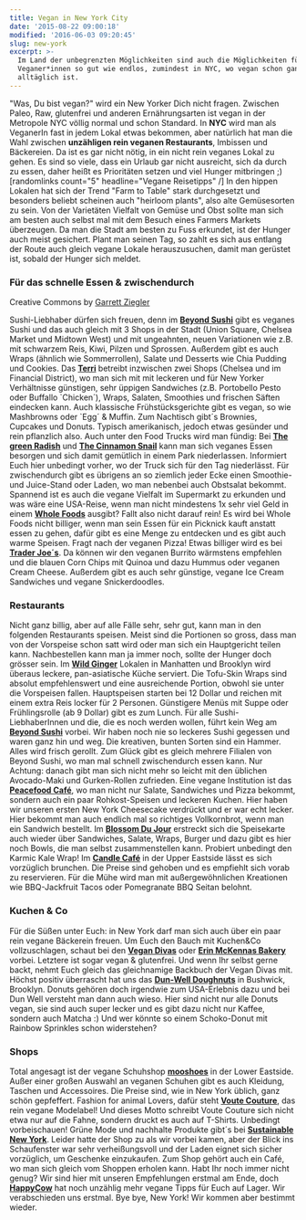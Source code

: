 ```yaml
---
title: Vegan in New York City
date: '2015-08-22 09:00:18'
modified: '2016-06-03 09:20:45'
slug: new-york
excerpt: >-
  Im Land der unbegrenzten Möglichkeiten sind auch die Möglichkeiten für
  Veganer*innen so gut wie endlos, zumindest in NYC, wo vegan schon ganz
  alltäglich ist.
---
```


"Was, Du bist vegan?" wird ein New Yorker Dich nicht fragen. Zwischen Paleo, Raw, glutenfrei und anderen Ernährungsarten ist vegan in der Metropole NYC völlig normal und schon Standard. In **NYC** wird man als VeganerIn fast in jedem Lokal etwas bekommen, aber natürlich hat man die Wahl zwischen **unzähligen rein veganen Restaurants**, Imbissen und Bäckereien. Da ist es gar nicht nötig, in ein nicht rein veganes Lokal zu gehen. Es sind so viele, dass ein Urlaub gar nicht ausreicht, sich da durch zu essen, daher heißt es Prioritäten setzen und viel Hunger mitbringen ;) \[randomlinks count="5" headline="Vegane Reisetipps" /\] In den hippen Lokalen hat sich der Trend "Farm to Table" stark durchgesetzt und besonders beliebt scheinen auch "heirloom plants", also alte Gemüsesorten zu sein. Von der Varietäten Vielfalt von Gemüse und Obst sollte man sich am besten auch selbst mal mit dem Besuch eines Farmers Markets überzeugen. Da man die Stadt am besten zu Fuss erkundet, ist der Hunger auch meist gesichert. Plant man seinen Tag, so zahlt es sich aus entlang der Route auch gleich vegane Lokale herauszusuchen, damit man gerüstet ist, sobald der Hunger sich meldet.

### Für das schnelle Essen & zwischendurch

<!-- Image removed (no copyright): beyond-sushi-640x427.jpg -->

Creative Commons by [Garrett Ziegler](https://www.flickr.com/photos/garrettziegler/)

Sushi-Liebhaber dürfen sich freuen, denn im **[Beyond Sushi](http://beyondsushinyc.com/)** gibt es veganes Sushi und das auch gleich mit 3 Shops in der Stadt (Union Square, Chelsea Market und Midtown West) und mit ungeahnten, neuen Variationen wie z.B. mit schwarzem Reis, Kiwi, Pilzen und Sprossen. Außerdem gibt es auch Wraps (ähnlich wie Sommerrollen), Salate und Desserts wie Chia Pudding und Cookies. <!-- Image removed (no copyright): pickle-me_1-300x300.jpg --> <!-- Image removed (no copyright): green-machine_2-300x250.jpg --> <!-- Image removed (no copyright): snow-pea-piece-300x218.jpg --> Das **[Terri](http://terrinyc.com/index.html)** betreibt inzwischen zwei Shops (Chelsea und im Financial District), wo man sich mit mit leckeren und für New Yorker Verhältnisse günstigen, sehr üppigen Sandwiches (z.B. Portobello Pesto oder Buffallo \`Chicken´), Wraps, Salaten, Smoothies und frischen Säften eindecken kann. Auch klassische Frühstücksgerichte gibt es vegan, so wie Mashbrowns oder \`Egg´ & Muffin. Zum Nachtisch gibt´s Brownies, Cupcakes und Donuts. Typisch amerikanisch, jedoch etwas gesünder und rein pflanzlich also. Auch unter den Food Trucks wird man fündig: Bei **[The green Radish](http://www.thegreenradish.com/)** und **[The Cinnamon Snail](http://www.cinnamonsnail.com/)** kann man sich veganes Essen besorgen und sich damit gemütlich in einem Park niederlassen. Informiert Euch hier unbedingt vorher, wo der Truck sich für den Tag niederlässt. Für zwischendurch gibt es übrigens an so ziemlich jeder Ecke einen Smoothie- und Juice-Stand oder Laden, wo man nebenbei auch Obstsalat bekommt. Spannend ist es auch die vegane Vielfalt im Supermarkt zu erkunden und was wäre eine USA-Reise, wenn man nicht mindestens 1x sehr viel Geld in einem **[Whole Foods](http://www.wholefoodsmarket.com/stores/bowery)** ausgibt? Fallt also nicht darauf rein! Es wird bei Whole Foods nicht billiger, wenn man sein Essen für ein Picknick kauft anstatt essen zu gehen, dafür gibt es eine Menge zu entdecken und es gibt auch warme Speisen. Fragt nach der veganen Pizza! Etwas billiger wird es bei **[Trader Joe´s](http://www.traderjoes.com/)**. Da können wir den veganen Burrito wärmstens empfehlen und die blauen Corn Chips mit Quinoa und dazu Hummus oder veganen Cream Cheese. Außerdem gibt es auch sehr günstige, vegane Ice Cream Sandwiches und vegane Snickerdoodles.

### Restaurants

Nicht ganz billig, aber auf alle Fälle sehr, sehr gut, kann man in den folgenden Restaurants speisen. Meist sind die Portionen so gross, dass man von der Vorspeise schon satt wird oder man sich ein Hauptgericht teilen kann. Nachbestellen kann man ja immer noch, sollte der Hunger doch grösser sein. Im **[Wild Ginger](http://www.wildgingeronline.com/)** Lokalen in Manhatten und Brooklyn wird überaus leckere, pan-asiatische Küche serviert. Die Tofu-Skin Wraps sind absolut empfehlenswert und eine ausreichende Portion, obwohl sie unter die Vorspeisen fallen. Hauptspeisen starten bei 12 Dollar und reichen mit einem extra Reis locker für 2 Personen. Günstigere Menüs mit Suppe oder Frühlingsrolle (ab 9 Dollar) gibt es zum Lunch. Für alle Sushi-LiebhaberInnen und die, die es noch werden wollen, führt kein Weg am [**Beyond Sushi**](http://beyondsushinyc.com/) vorbei. Wir haben noch nie so leckeres Sushi gegessen und waren ganz hin und weg. Die kreativen, bunten Sorten sind ein Hammer. Alles wird frisch gerollt. Zum Glück gibt es gleich mehrere Filialen von Beyond Sushi, wo man mal schnell zwischendurch essen kann. Nur Achtung: danach gibt man sich nicht mehr so leicht mit den üblichen Avocado-Maki und Gurken-Rollen zufrieden. Eine vegane Institution ist das **[Peacefood Café](http://www.peacefoodcafe.com/)**, wo man nicht nur Salate, Sandwiches und Pizza bekommt, sondern auch ein paar Rohkost-Speisen und leckeren Kuchen. Hier haben wir unseren ersten New York Cheesecake verdrückt und er war echt lecker. Hier bekommt man auch endlich mal so richtiges Vollkornbrot, wenn man ein Sandwich bestellt. [<!-- Image removed (no copyright): Peacefood-cafe-new-york-1-640x424.jpg -->](https://www.veganblatt.com/i/Peacefood-cafe-new-york-1.jpg) Im **[Blossom Du Jour](http://blossomdujour.com/)** erstreckt sich die Speisekarte auch wieder über Sandwiches, Salate, Wraps, Burger und dazu gibt es hier noch Bowls, die man selbst zusammenstellen kann. Probiert unbedingt den Karmic Kale Wrap! Im **[Candle Café](http://www.candlecafe.com/east/index.html)** in der Upper Eastside lässt es sich vorzüglich brunchen. Die Preise sind gehoben und es empfiehlt sich vorab zu reservieren. Für die Mühe wird man mit außergewöhnlichen Kreationen wie BBQ-Jackfruit Tacos oder Pomegranate BBQ Seitan belohnt.

### Kuchen & Co

Für die Süßen unter Euch: in New York darf man sich auch über ein paar rein vegane Bäckerein freuen. Um Euch den Bauch mit Kuchen&Co vollzuschlagen, schaut bei den **[Vegan Divas](http://vegandivasnyc.com/)** oder **[Erin McKennas Bakery](http://vegandivasnyc.com/)** vorbei. Letztere ist sogar vegan & glutenfrei. Und wenn Ihr selbst gerne backt, nehmt Euch gleich das gleichnamige Backbuch der Vegan Divas mit. Höchst positiv überrascht hat uns das **[Dun-Well Doughnuts](http://dunwelldoughnuts.com/)** in Bushwick, Brooklyn. Donuts gehören doch irgendwie zum USA-Erlebnis dazu und bei Dun Well versteht man dann auch wieso. Hier sind nicht nur alle Donuts vegan, sie sind auch super lecker und es gibt dazu nicht nur Kaffee, sondern auch Matcha :) Und wer könnte so einem Schoko-Donut mit Rainbow Sprinkles schon widerstehen? [<!-- Image removed (no copyright): new-york-donut-1-640x424.jpg -->](https://www.veganblatt.com/i/new-york-donut-1.jpg)

### Shops

Total angesagt ist der vegane Schuhshop **[mooshoes](http://www.mooshoes.com/)** in der Lower Eastside. Außer einer großen Auswahl an veganen Schuhen gibt es auch Kleidung, Taschen und Accessoires. Die Preise sind, wie in New York üblich, ganz schön gepfeffert. [<!-- Image removed (no copyright): new-york-mooshoes-1-640x424.jpg -->](https://www.veganblatt.com/i/new-york-mooshoes-1.jpg) Fashion for animal Lovers, dafür steht **[Voute Couture](http://vautecouture.com/)**, das rein vegane Modelabel! Und dieses Motto schreibt Voute Couture sich nicht etwa nur auf die Fahne, sondern druckt es auch auf T-Shirts. Unbedingt vorbeischauen! Grüne Mode und nachhalte Produkte gibt´s bei **[Sustainable New York](http://www.sustainable-nyc.com/)**. Leider hatte der Shop zu als wir vorbei kamen, aber der Blick ins Schaufenster war sehr verheißungsvoll und der Laden eignet sich sicher vorzüglich, um Geschenke einzukaufen. Zum Shop gehört auch ein Café, wo man sich gleich vom Shoppen erholen kann. Habt Ihr noch immer nicht genug? Wir sind hier mit unseren Empfehlungen erstmal am Ende, doch **[HappyCow](http://www.happycow.net/gmaps/searchmap.php?lat=40.7453&rating=0&sortby=0&lon=-73.9951&distance=15&distanceType=mi&list[]=vegan&sh=s&pLimit=18&kw=&page=4)** hat noch unzählig mehr vegane Tipps für Euch auf Lager. Wir verabschieden uns erstmal. Bye bye, New York! Wir kommen aber bestimmt wieder. [<!-- Image removed (no copyright): new-york-1-640x424.jpg -->](https://www.veganblatt.com/i/new-york-1.jpg)

